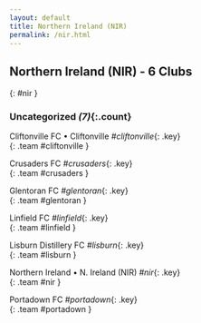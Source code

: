 ```yaml
---
layout: default
title: Northern Ireland (NIR)
permalink: /nir.html
---
```



## Northern Ireland (NIR) - 6 Clubs
{: #nir }









### Uncategorized _(7)_{:.count}


Cliftonville FC • Cliftonville   _#cliftonville_{: .key} <br>
{: .team #cliftonville }

Crusaders FC   _#crusaders_{: .key} <br>
{: .team #crusaders }

Glentoran FC   _#glentoran_{: .key} <br>
{: .team #glentoran }

Linfield FC   _#linfield_{: .key} <br>
{: .team #linfield }

Lisburn Distillery FC   _#lisburn_{: .key} <br>
{: .team #lisburn }

Northern Ireland • N. Ireland  (NIR)  _#nir_{: .key} <br>
{: .team #nir }

Portadown FC   _#portadown_{: .key} <br>
{: .team #portadown }


 
